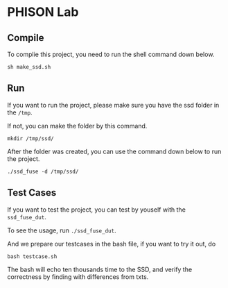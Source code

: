 PHISON Lab
======

Compile
------

To complie this project, you need to run the shell command down below.

`sh make_ssd.sh`

Run
------

If you want to run the project, please make sure you have the ssd folder in the `/tmp`.

If not, you can make the folder by this command.

`mkdir /tmp/ssd/`

After the folder was created, you can use the command down below to run the project.

`./ssd_fuse -d /tmp/ssd/`

Test Cases
------

If you want to test the project, you can test by youself with the `ssd_fuse_dut`.

To see the usage, run `./ssd_fuse_dut`.

And we prepare our testcases in the bash file, if you want to try it out, do

`bash testcase.sh`

The bash will echo ten thousands time to the SSD, and verify the   correctness by finding with differences from txts.